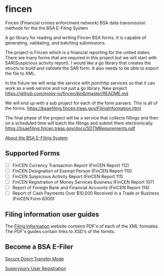 # fincen
Fincen (Financial crimes enforcment network) BSA data transmission methods for the the BSA E-Filing System

A go library for reading and writing Fincen BSA forms. It is capable of generating, validating, and batching submissions. 

The project is Fincen which is a financial reporting for the united states. There are many forms that are required in this project but we will start with SAR(Suspicious activity report). I would like a go library that creates the structs to build and validate the SAR form. It also needs to be able to export the file to XML. 

In the future we will wrap the service with json/http services so that it can work as a web service and not just a go library.
New project
https://github.com/moov-io/fincen/blob/master/README.md

We will end up with a sub project for each of the form parsers. This is all of the forms.
https://bsaefiling.fincen.treas.gov/FilingInformation.html

The final phase of the project will be a service that collects fillings and then on a scheduled time will batch the fillings and submit them electronically.
https://bsaefiling.fincen.treas.gov/docs/SDTMRequirements.pdf


[About the BSA E-Filing System](https://bsaefiling.fincen.treas.gov/AboutBsa.html)

## Supported Forms 

- [ ] FinCEN Currency Transaction Report (FinCEN Report 112)
- [ ] FinCEN Designation of Exempt Person (FinCEN Report 110)
- [ ] FinCEN Suspicious Activity Report (FinCEN Report 111)
- [ ] FinCEN Registration of Money Services Business (FinCEN Report 107)
- [ ] Report of Foreign Bank and Financial Accounts (FinCEN Report 114)
- [ ] Report of Cash Payments Over $10,000 Received in a Trade or Business (FinCEN Form 8300)

## Filing information user guides 

The [Filing Information](https://bsaefiling.fincen.treas.gov/FilingInformation.html) website contains PDF's of each of the XML formates. The PDF's guides contain links to XSD's of the formts. 



## Become a BSA E-Filer 

[Secure Direct Transfer Mode](https://bsaefiling.fincen.treas.gov/SDTMInfo.html)

[Supervisory User Registration](https://bsaefiling1.fincen.treas.gov/AddUser)

